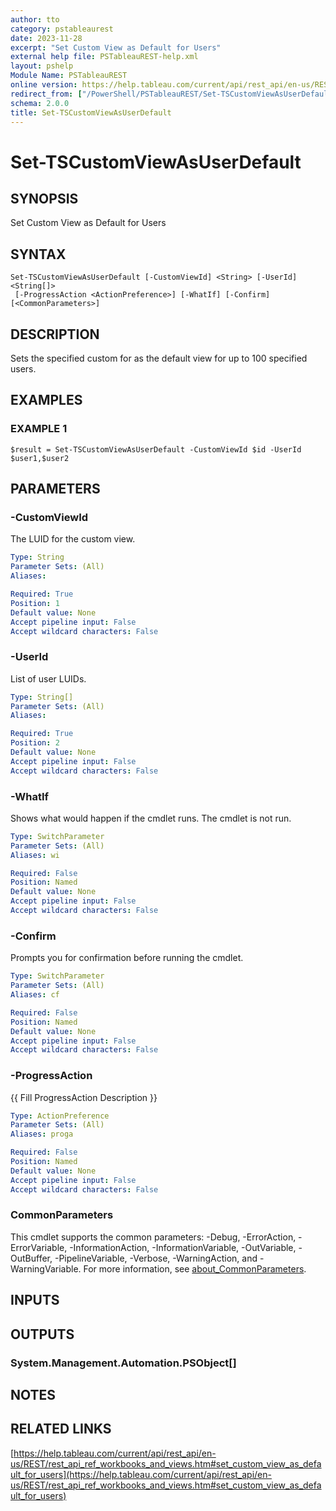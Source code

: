 ```yaml
---
author: tto
category: pstableaurest
date: 2023-11-28
excerpt: "Set Custom View as Default for Users"
external help file: PSTableauREST-help.xml
layout: pshelp
Module Name: PSTableauREST
online version: https://help.tableau.com/current/api/rest_api/en-us/REST/rest_api_ref_workbooks_and_views.htm#set_custom_view_as_default_for_users
redirect_from: ["/PowerShell/PSTableauREST/Set-TSCustomViewAsUserDefault/", "/PowerShell/PSTableauREST/set-tscustomviewasuserdefault/", "/PowerShell/set-tscustomviewasuserdefault/"]
schema: 2.0.0
title: Set-TSCustomViewAsUserDefault
---
```


# Set-TSCustomViewAsUserDefault

## SYNOPSIS
Set Custom View as Default for Users

## SYNTAX

```
Set-TSCustomViewAsUserDefault [-CustomViewId] <String> [-UserId] <String[]>
 [-ProgressAction <ActionPreference>] [-WhatIf] [-Confirm] [<CommonParameters>]
```

## DESCRIPTION
Sets the specified custom for as the default view for up to 100 specified users.

## EXAMPLES

### EXAMPLE 1
```
$result = Set-TSCustomViewAsUserDefault -CustomViewId $id -UserId $user1,$user2
```

## PARAMETERS

### -CustomViewId
The LUID for the custom view.

```yaml
Type: String
Parameter Sets: (All)
Aliases:

Required: True
Position: 1
Default value: None
Accept pipeline input: False
Accept wildcard characters: False
```

### -UserId
List of user LUIDs.

```yaml
Type: String[]
Parameter Sets: (All)
Aliases:

Required: True
Position: 2
Default value: None
Accept pipeline input: False
Accept wildcard characters: False
```

### -WhatIf
Shows what would happen if the cmdlet runs.
The cmdlet is not run.

```yaml
Type: SwitchParameter
Parameter Sets: (All)
Aliases: wi

Required: False
Position: Named
Default value: None
Accept pipeline input: False
Accept wildcard characters: False
```

### -Confirm
Prompts you for confirmation before running the cmdlet.

```yaml
Type: SwitchParameter
Parameter Sets: (All)
Aliases: cf

Required: False
Position: Named
Default value: None
Accept pipeline input: False
Accept wildcard characters: False
```

### -ProgressAction
{{ Fill ProgressAction Description }}

```yaml
Type: ActionPreference
Parameter Sets: (All)
Aliases: proga

Required: False
Position: Named
Default value: None
Accept pipeline input: False
Accept wildcard characters: False
```

### CommonParameters
This cmdlet supports the common parameters: -Debug, -ErrorAction, -ErrorVariable, -InformationAction, -InformationVariable, -OutVariable, -OutBuffer, -PipelineVariable, -Verbose, -WarningAction, and -WarningVariable. For more information, see [about_CommonParameters](http://go.microsoft.com/fwlink/?LinkID=113216).

## INPUTS

## OUTPUTS

### System.Management.Automation.PSObject[]
## NOTES

## RELATED LINKS

[https://help.tableau.com/current/api/rest_api/en-us/REST/rest_api_ref_workbooks_and_views.htm#set_custom_view_as_default_for_users](https://help.tableau.com/current/api/rest_api/en-us/REST/rest_api_ref_workbooks_and_views.htm#set_custom_view_as_default_for_users)

